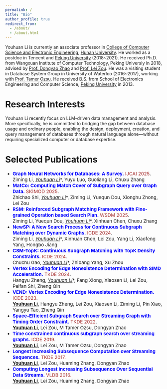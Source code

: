 ```yaml
---
permalink: /
title: "Bio"
author_profile: true
redirect_from: 
  - /about/
  - /about.html
---
```


Youhuan Li is currently an associate professor in [College of Computer Science and Electronic Engineering](https://csee.hnu.edu.cn/people/liyouhuan), [Hunan University](https://www.hnu.edu.cn/). 
He worked as a postdoc in Tencent and [Peking University](https://www.pku.edu.cn) (2018~2021).
He received Ph.D. from Wangxuan Institute of Computer Technology, Peking Universiy in 2018, advised by [Prof. Dongyao Zhao](https://www.wict.pku.edu.cn/zhaodongyan/en/) and [Prof. Lei Zou](https://www.wict.pku.edu.cn/zoulei/).
He was a visiting student in Database System Group in University of Waterloo (2016~2017), working with [Prof. Tamer Ozsu](https://cs.uwaterloo.ca/~tozsu/).
He received B.S. from School of Electronics Engineering and Computer Science, [Peking University](https://www.pku.edu.cn) in 2013.

Research Interests
======
Youhuan Li recently focus on LLM-driven data management and analysis. 
More specifically, he is committed to bridging the gap between database usage and ordinary people, enabling the design, deployment, creation, and query management of databases through natural language alone—without requiring specialized computer or database expertise.

Selected Publications
======

- <span style="font-size: 15px;color:blue">**Graph Neural Networks for Databases: A Survey.**</span> <span style="font-size: 15px;color:brown">IJCAI 2025</span>.   <br/> <span style="font-size: 15px;">   Ziming Li, **<u>Youhuan Li*</u>**, Yuyu Luo, Guoliang Li, Chuxu Zhang  </span>
- <span style="font-size: 15px;color:blue">**MatCo: Computing Match Cover of Subgraph Query over Graph Data.**</span> <span style="font-size: 15px;color:brown">SIGMOD 2025</span>.   <br/> <span style="font-size: 15px;">   Zhichao Shi, **<u>Youhuan Li*</u>**, Ziming Li, Yuequn Dou, Xionghu Zhong, Lei Zou  </span>
- <span style="font-size: 15px;color:blue">**RSM: Reinforced Subgraph Matching Framework with Fine-grained Operation based Search Plan.**</span>  <span style="font-size: 15px;color:brown">WSDM 2025</span>.   <br/> <span style="font-size: 15px;">  Ziming Li, Yuequn Dou, **<u>Youhuan Li*</u>**, Xinhuan Chen, Chuxu Zhang </span>  
- <span style="font-size: 15px;color:blue">**NewSP: A New Search Process for Continuous Subgraph Matching over Dynamic Graphs.**</span>  <span style="font-size: 15px;color:brown">ICDE 2024</span>.   <br/> <span style="font-size: 15px;">  Ziming Li, **<u>Youhuan Li*</u>**, Xinhuan Chen, Lei Zou, Yang Li, Xiaofeng Yang, Hongbo Jiang </span>  
- <span style="font-size: 15px;color:blue">**CSM-TopK: Continuous Subgraph Matching with TopK Density Constraints.**</span>   <span style="font-size: 15px;color:brown">ICDE 2024</span>.   <br/> <span style="font-size: 15px;">  Chuchu Gao, **<u>Youhuan Li*</u>**, Zhibang Yang, Xu Zhou </span>  
- <span style="font-size: 15px;color:blue">**Vertex Encoding for Edge Nonexistence Determination with SIMD Acceleration.**</span>   <span style="font-size: 15px;color:brown">TKDE 2024</span>.   <br/> <span style="font-size: 15px;">  Hangyu Zheng, **<u>Youhuan Li*</u>**, Fang Xiong, Xiaosen Li, Lei Zou, Peifan Shi, Zheng Qin </span>  
- <span style="font-size: 15px;color:blue">**VEND: Vertex Encoding for Edge Nonexistence Determination.**</span>    <span style="font-size: 15px;color:brown">ICDE 2023</span>.  <br/> <span style="font-size:15px;"> **<u>Youhuan Li</u>**, Hangyu Zheng, Lei Zou, Xiaosen Li, Ziming Li, Pin Xiao, Yangyu Tao, Zheng Qin </span>  
- <span style="font-size: 15px;color:blue">**Space-Efficient Subgraph Search over Streaming Graph with Timing Order Constraint.**</span>  <span style="font-size: 15px;color:brown">TKDE 2022</span>.   <br/> <span style="font-size: 15px;">  **<u>Youhuan Li</u>**, Lei Zou, M Tamer Ozsu, Dongyan Zhao </span>  
- <span style="font-size: 15px;color:blue">**Time constrained continuous subgraph search over streaming graphs.**</span>  <span style="font-size: 15px;color:brown">ICDE 2019</span>.   <br/> <span style="font-size: 15px;">  **<u>Youhuan Li</u>**, Lei Zou, M Tamer Ozsu, Dongyan Zhao </span>  
- <span style="font-size: 15px;color:blue">**Longest Increasing Subsequence Computation over Streaming Sequences.**</span>   <span style="font-size: 15px;color:brown">TKDE 2017.</span>   <br/> <span style="font-size: 15px;">  **<u>Youhuan Li</u>**, Lei Zou, Huaming Zhang, Dongyan Zhao </span>  
- <span style="font-size: 15px;color:blue">**Computing Longest Increasing Subsequence Over Sequential Data Streams.**</span>    <span style="font-size: 15px;color:brown">VLDB 2016.</span>   <br/> <span style="font-size:15px;">  **<u>Youhuan Li</u>**, Lei Zou, Huaming Zhang, Dongyan Zhao </span>  

